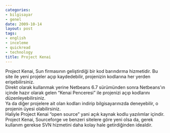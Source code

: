 ```yaml
---
categories:
- bilgisayar
- genel
date: 2009-10-14
layout: post
tags:
- english
- inceleme
- quickread
- technology
title: Project Kenai
---
```


Project Kenai, Sun firmasının geliştirdiği bir kod barındırma hizmetidir. Bu site ile yeni projeler açıp kaydedebilir, projenizin kodlarına her yerden erişebilirsiniz.  
Direkt olarak kullanmak yerine Netbeans 6.7 sürümünden sonra Netbeans'ın içinde hazır olarak gelen “Kenai Penceresi” ile projenizi açıp kodlarını düzenleyebilirsiniz.  
Ya da diğer projelere ait olan kodları indirip bilgisayarınızda deneyebilir, o projenin üyesi olabilirsiniz.  
Haliyle Project Kenai “open source” yani açık kaynak kodlu yazılımlar içindir.  
Project Kenai, Sourceforge ve benzeri sitelere göre yeni olsa da, gerek kullanım gerekse SVN hizmetini daha kolay hale getirdiğinden idealdir.
